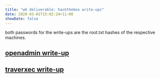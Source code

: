 ```yaml
---
title: "w6 deliverable: hackthebox write-ups"
date: 2020-03-01T15:02:24+11:00
showDate: false
---
```


both passwords for the write-ups are the root.txt hashes of the respective machines.

## [openadmin write-up](https://github.com/yukariinc/yukariinc.github.io/raw/master/data/openadmin-root-writeup.pdf)

## [traverxec write-up](https://github.com/yukariinc/yukariinc.github.io/raw/master/data/traverxec-writeup.pdf)
